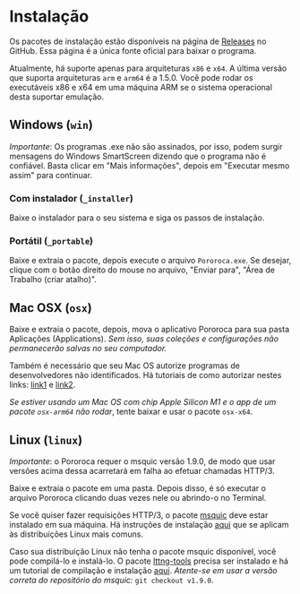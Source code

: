# Instalação

Os pacotes de instalação estão disponíveis na página de [Releases](https://github.com/alexandrehtrb/Pororoca/releases) no GitHub. Essa página é a única fonte oficial para baixar o programa.

Atualmente, há suporte apenas para arquiteturas `x86` e `x64`. A última versão que suporta arquiteturas `arm` e `arm64` é a 1.5.0. Você pode rodar os executáveis x86 e x64 em uma máquina ARM se o sistema operacional desta suportar emulação.

## Windows (`win`)

*Importante*: Os programas .exe não são assinados, por isso, podem surgir mensagens do Windows SmartScreen dizendo que o programa não é confiável. Basta clicar em "Mais informações", depois em "Executar mesmo assim" para continuar.

### Com instalador (`_installer`)

Baixe o instalador para o seu sistema e siga os passos de instalação.

### Portátil (`_portable`)

Baixe e extraia o pacote, depois execute o arquivo `Pororoca.exe`. Se desejar, clique com o botão direito do mouse no arquivo, "Enviar para", "Área de Trabalho (criar atalho)".

## Mac OSX (`osx`)

Baixe e extraia o pacote, depois, mova o aplicativo Pororoca para sua pasta Aplicações (Applications). *Sem isso, suas coleções e configurações não permanecerão salvas no seu computador.*

Também é necessário que seu Mac OS autorize programas de desenvolvedores não identificados. Há tutoriais de como autorizar nestes links: [link1](https://macmagazine.com.br/post/2021/09/20/como-instalar-apps-de-desenvolvedores-nao-identificados-no-mac/) e [link2](https://support.apple.com/pt-br/guide/mac-help/mh40616/mac).

*Se estiver usando um Mac OS com chip Apple Silicon M1 e o app de um pacote `osx-arm64` não rodar*, tente baixar e usar o pacote `osx-x64`.

## Linux (`linux`)

*Importante*: o Pororoca requer o msquic versão 1.9.0, de modo que usar versões acima dessa acarretará em falha ao efetuar chamadas HTTP/3.

Baixe e extraia o pacote em uma pasta. Depois disso, é só executar o arquivo Pororoca clicando duas vezes nele ou abrindo-o no Terminal.

Se você quiser fazer requisições HTTP/3, o pacote [msquic](https://github.com/microsoft/msquic) deve estar instalado em sua máquina. Há instruções de instalação [aqui](https://docs.microsoft.com/pt-br/aspnet/core/fundamentals/servers/kestrel/http3?view=aspnetcore-6.0#linux) que se aplicam às distribuições Linux mais comuns.

Caso sua distribuição Linux não tenha o pacote msquic disponível, você pode compilá-lo e instalá-lo. O pacote [lttng-tools](https://github.com/giraldeau/lttng-tools) precisa ser instalado e há um tutorial de compilação e instalação [aqui](https://github.com/microsoft/msquic/discussions/2318#discussioncomment-2015375). *Atente-se em usar a versão correta do repositório do msquic:* `git checkout v1.9.0`.
